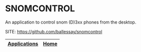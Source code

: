 # SNOMCONTROL

 An application to control snom (D)3xx phones from the desktop.

 SITE: https://github.com/ballessay/snomcontrol
 
 | [Applications](https://portable-linux-apps.github.io/apps.html) | [Home](https://portable-linux-apps.github.io)
 | --- | --- |
